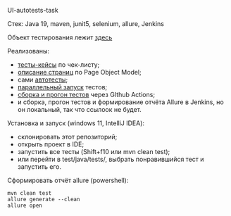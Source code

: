 UI-autotests-task

Стек: Java 19, maven, junit5, selenium, allure, Jenkins

Объект тестирования лежит [здесь](https://www.globalsqa.com/angularJs-protractor/BankingProject/#/manager)

Реализованы:
- [тесты-кейсы](https://github.com/Idzanaagi/UI-autotests-task/blob/main/TestCases.txt) по чек-листу;
- [описание страниц](https://github.com/Idzanaagi/UI-autotests-task/tree/main/src/test/java/pages) по Page Object Model;
- сами [автотесты](https://github.com/Idzanaagi/UI-autotests-task/tree/main/src/test/java/tests);
- [параллельный запуск](https://github.com/Idzanaagi/UI-autotests-task/blob/20729aa997d94e0d0b649418d230c24759c7d359/pom.xml#L89-L92) тестов;
- [сборка и прогон тестов](https://github.com/Idzanaagi/UI-autotests-task/blob/main/.github/workflows/maven.yml) через GIthub Actions;
- и сборка, прогон тестов и формирование отчёта Allure в Jenkins, но он локальный, так что ссылоок не будет.

Установка и запуск (windows 11, IntelliJ IDEA):
- склонировать этот репозиторий;
- открыть проект в IDE;
- запустить все тесты (Shift+f10 или mvn clean test);
- или перейти в test/java/tests/, выбрать понравившийся тест и запустить его.

Сформировать отчёт allure (powershell):
```
mvn clean test
allure generate --clean
allure open
```
